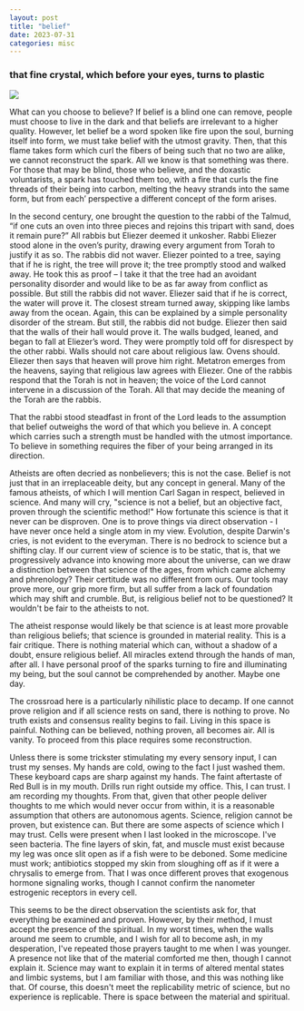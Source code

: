 ```yaml
---
layout: post
title: "belief"
date: 2023-07-31
categories: misc
---
```


### that fine crystal, which before your eyes, turns to plastic

<img src="https://hjelfman.com/esch.jpg" style="max-width: 100%">

What can you choose to believe? If belief is a blind one can remove, people must choose to live in the dark and that beliefs are irrelevant to a higher quality. However, let belief be a word spoken like fire upon the soul, burning itself into form, we must take belief with the utmost gravity. Then, that this flame takes form which curl the fibers of being such that no two are alike, we cannot reconstruct the spark. All we know is that something was there. For those that may be blind, those who believe, and the doxastic voluntarists, a spark has touched them too, with a fire that curls the fine threads of their being into carbon, melting the heavy strands into the same form, but from each’ perspective a different concept of the form arises.

In the second century, one brought the question to the rabbi of the Talmud, “if one cuts an oven into three pieces and rejoins this tripart with sand, does it remain pure?” All rabbis but Eliezer deemed it unkosher. Rabbi Eliezer stood alone in the oven’s purity, drawing every argument from Torah to justify it as so. The rabbis did not waver. Eliezer pointed to a tree, saying that if he is right, the tree will prove it; the tree promptly stood and walked away. He took this as proof – I take it that the tree had an avoidant personality disorder and would like to be as far away from conflict as possible. But still the rabbis did not waver. Eliezer said that if he is correct, the water will prove it. The closest stream turned away, skipping like lambs away from the ocean. Again, this can be explained by a simple personality disorder of the stream. But still, the rabbis did not budge. Eliezer then said that the walls of their hall would prove it. The walls budged, leaned, and began to fall at Eliezer’s word. They were promptly told off for disrespect by the other rabbi. Walls should not care about religious law. Ovens should. Eliezer then says that heaven will prove him right. Metatron emerges from the heavens, saying that religious law agrees with Eliezer. One of the rabbis respond that the Torah is not in heaven; the voice of the Lord cannot intervene in a discussion of the Torah. All that may decide the meaning of the Torah are the rabbis.

That the rabbi stood steadfast in front of the Lord leads to the assumption that belief outweighs the word of that which you believe in. A concept which carries such a strength must be handled with the utmost importance. To believe in something requires the fiber of your being arranged in its direction.

Atheists are often decried as nonbelievers; this is not the case. Belief is not just that in an irreplaceable deity, but any concept in general. Many of the famous atheists, of which I will mention Carl Sagan in respect, believed in science. And many will cry, "science is not a belief, but an objective fact, proven through the scientific method!" How fortunate this science is that it never can be disproven. One is to prove things via direct observation - I have never once held a single atom in my view. Evolution, despite Darwin's cries, is not evident to the everyman. There is no bedrock to science but a shifting clay. If our current view of science is to be static, that is, that we progressively advance into knowing more about the universe, can we draw a distinction between that science of the ages, from which came alchemy and phrenology? Their certitude was no different from ours. Our tools may prove more, our grip more firm, but all suffer from a lack of foundation which may shift and crumble. But, is religious belief not to be questioned? It wouldn't be fair to the atheists to not.

The atheist response would likely be that science is at least more provable than religious beliefs; that science is grounded in material reality. This is a fair critique. There is nothing material which can, without a shadow of a doubt, ensure religious belief. All miracles extend through the hands of man, after all. I have personal proof of the sparks turning to fire and illuminating my being, but the soul cannot be comprehended by another. Maybe one day. 

The crossroad here is a particularly nihilistic place to decamp. If one cannot prove religion and if all science rests on sand, there is nothing to prove. No truth exists and consensus reality begins to fail. Living in this space is painful. Nothing can be believed, nothing proven, all becomes air. All is vanity. To proceed from this place requires some reconstruction.

Unless there is some trickster stimulating my every sensory input, I can trust my senses. My hands are cold, owing to the fact I just washed them. These keyboard caps are sharp against my hands. The faint aftertaste of Red Bull is in my mouth. Drills run right outside my office. This, I can trust. I am recording my thoughts. From that, given that other people deliver thoughts to me which would never occur from within, it is a reasonable assumption that others are autonomous agents. Science, religion cannot be proven, but existence can. But there are some aspects of science which I may trust. Cells were present when I last looked in the microscope. I've seen bacteria. The fine layers of skin, fat, and muscle must exist because my leg was once slit open as if a fish were to be deboned. Some medicine must work; antibiotics stopped my skin from sloughing off as if it were a chrysalis to emerge from. That I was once different proves that exogenous hormone signaling works, though I cannot confirm the nanometer estrogenic receptors in every cell.

This seems to be the direct observation the scientists ask for, that everything be examined and proven. However, by their method, I must accept the presence of the spiritual. In my worst times, when the walls around me seem to crumble, and I wish for all to become ash, in my desperation, I've repeated those prayers taught to me when I was younger. A presence not like that of the material comforted me then, though I cannot explain it. Science may want to explain it in terms of altered mental states and limbic systems, but I am familiar with those, and this was nothing like that. Of course, this doesn't meet the replicability metric of science, but no experience is replicable. There is space between the material and spiritual. 
